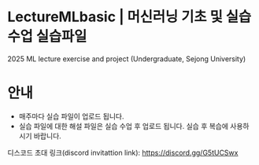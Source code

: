 # LectureMLbasic | 머신러닝 기초 및 실습 수업 실습파일
2025 ML lecture exercise and project (Undergraduate, Sejong University)

# 안내
 - 매주마다 실습 파일이 업로드 됩니다.
 - 실습 파일에 대한 해설 파일은 실습 수업 후 업로드 됩니다. 실습 후 복습에 사용하시기 바랍니다.

디스코드 초대 링크(discord invitattion link): https://discord.gg/G5tUCSwx
